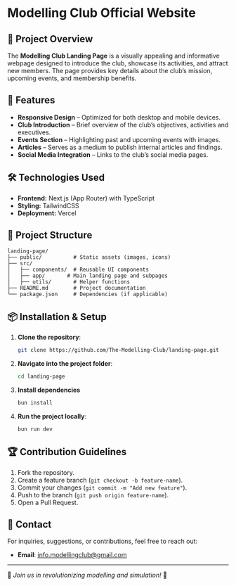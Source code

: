 # Modelling Club Official Website

## 📌 Project Overview
The **Modelling Club Landing Page** is a visually appealing and informative webpage designed to introduce the club, showcase its activities, and attract new members. The page provides key details about the club’s mission, upcoming events, and membership benefits.

## 🚀 Features
- **Responsive Design** – Optimized for both desktop and mobile devices.
- **Club Introduction** – Brief overview of the club’s objectives, activities and executives.
- **Events Section** – Highlighting past and upcoming events with images.
- **Articles** – Serves as a medium to publish internal articles and findings.
- **Social Media Integration** – Links to the club’s social media pages.

## 🛠️ Technologies Used
- **Frontend:** Next.js (App Router) with TypeScript
- **Styling:** TailwindCSS
- **Deployment:** Vercel

## 📂 Project Structure
```
landing-page/
├── public/          # Static assets (images, icons)
├── src/
│   ├── components/  # Reusable UI components
│   ├── app/       # Main landing page and subpages
│   ├── utils/       # Helper functions
├── README.md        # Project documentation
└── package.json     # Dependencies (if applicable)
```

## 📦 Installation & Setup
1. **Clone the repository**:
   ```sh
   git clone https://github.com/The-Modelling-Club/landing-page.git
   ```
2. **Navigate into the project folder**:
   ```sh
   cd landing-page
   ```
3. **Install dependencies**
   ```sh
   bun install
   ```
4. **Run the project locally**:
   ```sh
   bun run dev
   ```

## 🏆 Contribution Guidelines
1. Fork the repository.
2. Create a feature branch (`git checkout -b feature-name`).
3. Commit your changes (`git commit -m "Add new feature"`).
4. Push to the branch (`git push origin feature-name`).
5. Open a Pull Request.

## 📧 Contact
For inquiries, suggestions, or contributions, feel free to reach out:
- **Email**: info.modellingclub@gmail.com

---
🎉 *Join us in revolutionizing modelling and simulation!* 🚀

